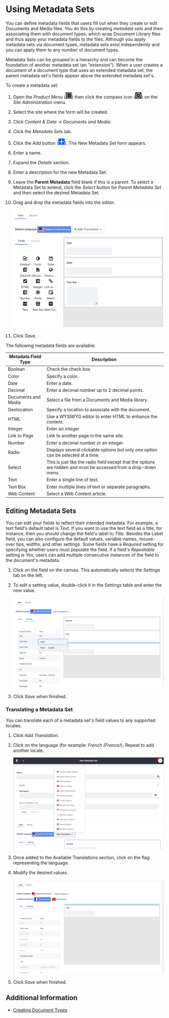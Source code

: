 # Using Metadata Sets

You can define metadata fields that users fill out when they create or edit Documents and Media files. You do this by creating *metadata sets* and then associating them with document types, which wrap Document Library files and thus apply your metadata fields to the files. Although you apply metadata sets via document types, metadata sets exist independently and you can apply them to any number of document types.

Metadata Sets can be grouped in a hierarchy and can become the foundation of another metadata set (an "extension"). When a user creates a document of a document type that uses an extended metadata set, the parent metadata set's fields appear above the extended metadata set's.

To create a metadata set:

1. Open the _Product Menu_ (![Product Menu](../../../../images/icon-product-menu.png)) then click the compass icon (![Compass](../../../../images/icon-compass.png)) on the _Site Administration_ menu.
1. Select the site where the form will be created.
1. Click _Content & Data_  &rarr; _Documents and Media_.
1. Click the _Metadata Sets_ tab.
1. Click the _Add_ button (![Add](../../../../images/icon-add.png)). The New Metadata Set form appears.
1. Enter a name.
1. Expand the _Details_ section.
1. Enter a description for the new Metadata Set.
1. Leave the **Parent Metadata** field blank if this is a parent. To select a Metadata Set to extend, click the _Select_ button for _Parent Metadata Set_ and then select the desired Metadata Set.
1. Drag and drop the metadata fields into the editor.

    ![Add your metadata set's fields to the canvas.](./using-metadata-sets/images/01.png)

1. Click _Save_.

The following metadata fields are available:

| Metadata Field Type | Description |
| --- | --- |
| Boolean | Check the check box |
| Color | Specify a color. |
| Date | Enter a date. |
| Decimal | Enter a decimal number up to 2 decimal points. |
| Documents and Media | Select a file from a Documents and Media library. |
| Geolocation | Specify a location to associate with the document. |
| HTML | Use a WYSIWYG editor to enter HTML to enhance the content. |
| Integer | Enter an integer |
| Link to Page | Link to another page in the same site. |
| Number | Enter a decimal number or an integer. |
| Radio | Displays several clickable options but only one option can be selected at a time. |
| Select | This is just like the radio field except that the options are hidden and must be accessed from a drop-down menu. |
| Text | Enter a single line of text. |
| Text Box | Enter multiple lines of text or separate paragraphs. |
| Web Content | Select a Web Content article. |

## Editing Metadata Sets

You can edit your fields to reflect their intended metadata. For example, a text field's default label is *Text*. If you want to use the text field as a title, for instance, then you should change the field's label to *Title*. Besides the Label field, you can also configure the default values, variable names, mouse-over tips, widths, and other settings. Some fields have a *Required* setting for specifying whether users must populate the field. If a field's *Repeatable* setting is *Yes*, users can add multiple consecutive instances of the field to the document's metadata.

1. Click on the field on the canvas. This automatically selects the *Settings* tab on the left.
1. To edit a setting value, double-click it in the Settings table and enter the new value.

    ![Editing a field's values](./using-metadata-sets/images/02.png)

1. Click _Save_ when finished.

### Translating a Metadata Set

You can translate each of a metadata set's field values to any supported locales.

1. Click _Add Translation_.
1. Click on the language (for example: _French (France)_). Repeat to add another locale.

    ![Adding a translation.](./using-metadata-sets/images/03.png)

1. Once added to the Available Translations section, click on the flag representing the language.
1. Modify the desired values.

   ![Translating a field name](./using-metadata-sets/images/04.png)

1. Click _Save_ when finished.

## Additional Information

* [Creating Document Types](./creating-document-types.md)

